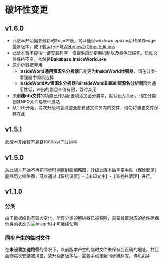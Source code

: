# 破坏性变更

## v1.6.0

+ 此版本开始需要最新的Edge环境，可以通过windows update始终保持edge最新版本，或下载运行环境[WebView2](https://go.microsoft.com/fwlink/p/?LinkId=2124703)/[Other Editions](https://developer.microsoft.com/en-us/microsoft-edge/webview2/#download-section)
+ 此版本暂不提供一键安装程序，仅提供自动更新机制以及绿色压缩包，启动文件保持不变，依然是**Bakabase.InsideWorld.exe**
+ 原分析器被弃用
  + **InsideWorld通用资源名分析器**已变更为**InsideWorld增强器**，请在分类-增强器中重新选择
  + **InsideWorldAv资源名分析器**和**InsideWorldBiliBili资源名分析器**因为通用性低，产出的信息价值有限，暂时弃用
+ 原**创建nfo文件**的功能已作为配置项添加至分类中，默认设为关闭，请在分类-创建NFO文件选项中激活
+ 从1.6.0开始，每次升级均会清空全部安装文件夹内的文件，请勿将重要文件保存在此

## v1.5.1

此版本开始暂不兼容1080p以下分辨率

## v1.5.0

从此版本开始不再在同步时创建封面缩略图，升级此版本后需要手动（保险起见）删除历史缩略图，可以通过【系统设置】-【未知文件】-【查找并清理】进行。

## v1.1.0

### 分类
由于数据结构有较大变化，所有分类的~~解析器~~已被移除，需要设置对应的[组件](https://github.com/Bakabase/InsideWorld/blob/main/Docs/DEFINITIONS.md#%E7%BB%84%E4%BB%B6)确保分类的状态为![image](https://user-images.githubusercontent.com/2888789/147025320-15369813-b9dd-44e1-b268-c32938423d39.png)时才可继续使用

### 同步产生的临时文件
在**未设置加速路径**的情况下，以前版本产生的临时文件未保存到正确的地址，并且会随每次安装被清空，故升级该版本后，需要手动重新同步媒体库。详见[#24](https://github.com/Bakabase/InsideWorld/issues/24)
